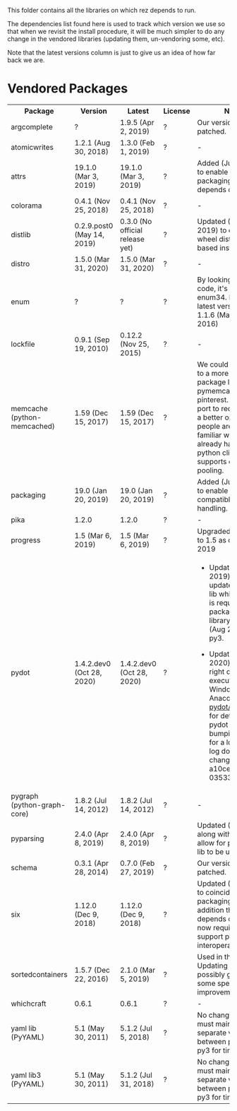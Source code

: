 This folder contains all the libraries on which rez depends to run.

The dependencies list found here is used to track which version we use so that when we
revisit the install procedure, it will be much simpler to do any change in the vendored
libraries (updating them, un-vendoring some, etc).

Note that the latest versions column is just to give us an idea of how far back we are.


# Vendored Packages

<table>
<tr>
<th>Package</th>
<th>Version</th>
<th>Latest</th>
<th>License</th>
<th>Note</th>
</tr>

<!-- ######################################################### -->
<tr><td>
    argcomplete
</td><td>
    ?
</td><td>
    1.9.5 (Apr 2, 2019)
</td><td>
    ?
</td><td>
    Our version seems patched.
</td></tr>

<!-- ######################################################### -->
<tr><td>
    atomicwrites
</td><td>
    1.2.1 (Aug 30, 2018)
</td><td>
    1.3.0 (Feb 1, 2019)
</td><td>
    ?
</td><td>
    -
</td></tr>

<!-- ######################################################### -->
<tr><td>
    attrs
</td><td>
    19.1.0 (Mar 3, 2019)
</td><td>
    19.1.0 (Mar 3, 2019)
</td><td>
    ?
</td><td>
    Added (July 2019) to enable the use of packaging lib that depends on it.
</td></tr>

<!-- ######################################################### -->
<tr><td>
    colorama
</td><td>
    0.4.1 (Nov 25, 2018)
</td><td>
    0.4.1 (Nov 25, 2018)
</td><td>
    ?
</td><td>
    -
</td></tr>

<!-- ######################################################### -->
<tr><td>
    distlib
</td><td>
    0.2.9.post0 (May 14, 2019)
</td><td>
    0.3.0 (No official release yet)
</td><td>
    ?
</td><td>
    Updated (June 2019) to enable wheel distribution based installations.
</td></tr>

<!-- ######################################################### -->
<tr><td>
    distro
</td><td>
    1.5.0 (Mar 31, 2020)
</td><td>
    1.5.0 (Mar 31, 2020)
</td><td>
    ?
</td><td>
-
</td></tr>

<!-- ######################################################### -->
<tr><td>
    enum
</td><td>
    ?
</td><td>
    ?
</td><td>
    ?
</td><td>
    By looking at the code, it's probably enum34. If so, the latest version is
    1.1.6 (May 15, 2016)
</td></tr>

<!-- ######################################################### -->
<tr><td>
    lockfile
</td><td>
    0.9.1 (Sep 19, 2010)
</td><td>
    0.12.2 (Nov 25, 2015)
</td><td>
    ?
</td><td>
    -
</td></tr>

<!-- ######################################################### -->
<tr><td>
    memcache (python-memcached)
</td><td>
    1.59 (Dec 15, 2017)
</td><td>
    1.59 (Dec 15, 2017)
</td><td>
    ?
</td><td>
    We could try to move to a more maintained package like pymemcache from
    pinterest. NOTE: A port to redis may be a better option, people are more
    familiar with it and it already has a good python client that supports conn
    pooling.
</td></tr>

<!-- ######################################################### -->
<tr><td>
    packaging
</td><td>
    19.0 (Jan 20, 2019)
</td><td>
    19.0 (Jan 20, 2019)
</td><td>
    ?
</td><td>
    Added (July 2019) to enable PEP440 compatible versions handling.
</td></tr>

<!-- ######################################################### -->
<tr><td>
    pika
</td><td>
    1.2.0
</td><td>
    1.2.0
</td><td>
    ?
</td><td>
    -
</td></tr>


<!-- ######################################################### -->
<tr><td>
    progress
</td><td>
    1.5 (Mar 6, 2019)
</td><td>
    1.5 (Mar 6, 2019)
</td><td>
    ?
</td><td>
    Upgraded from 1.2 to 1.5 as of Oct 16 2019
</td></tr>

<!-- ######################################################### -->
<tr><td>
    pydot
</td><td>
    1.4.2.dev0 (Oct 28, 2020)
</td><td>
    1.4.2.dev0 (Oct 28, 2020)
</td><td>
    ?
</td><td>

* Updated (July 2019) in order to update pyparsing lib which in turn is
required by the packaging library. Updated (Aug 2019) for py3.

* Updated (Nov 2020) for finding right dot executable on Windows + Anaconda, see [pydot/pydot#205](https://github.com/pydot/pydot/issues/205) for detail. Also, pydot has not bumping version for a long time, log down commit change here: a10ced4 -> 03533f3
</td></tr>

<!-- ######################################################### -->
<tr><td>
    pygraph (python-graph-core)
</td><td>
    1.8.2 (Jul 14, 2012)
</td><td>
    1.8.2 (Jul 14, 2012)
</td><td>
    ?
</td><td>
    -
</td></tr>

<!-- ######################################################### -->
<tr><td>
    pyparsing
</td><td>
    2.4.0 (Apr 8, 2019)
</td><td>
    2.4.0 (Apr 8, 2019)
</td><td>
    ?
</td><td>
    Updated (July 2019) along with pydot to allow for packaging lib to be used.
</td></tr>

<!-- ######################################################### -->
<tr><td>
    schema
</td><td>
    0.3.1 (Apr 28, 2014)
</td><td>
    0.7.0 (Feb 27, 2019)
</td><td>
    ?
</td><td>
    Our version is patched.
</td></tr>

<!-- ######################################################### -->
<tr><td>
    six
</td><td>
    1.12.0 (Dec 9, 2018)
</td><td>
    1.12.0 (Dec 9, 2018)
</td><td>
    ?
</td><td>
    Updated (July 2019) to coincide with packaging lib addition that depends on.
    Also now required to support py2/3 interoperability.
</td></tr>

<!-- ######################################################### -->
<tr><td>
    sortedcontainers
</td><td>
    1.5.7 (Dec 22, 2016)
</td><td>
    2.1.0 (Mar 5, 2019)
</td><td>
    ?
</td><td>
    Used in the resolver. Updating would possibly give us some speed improvements.
</td></tr>

<!-- ######################################################### -->
<tr><td>
    whichcraft
</td><td>
    0.6.1
</td><td>
    0.6.1
</td><td>
    ?
</td><td>
    -
</td></tr>

<!-- ######################################################### -->
<tr><td>
    yaml lib (PyYAML)
</td><td>
    5.1 (May 30, 2011)
</td><td>
    5.1.2  (Jul 5, 2018)
</td><td>
    ?
</td><td>
    No changes but must maintain separate version between py2 and py3 for time being.
</td></tr>

<!-- ######################################################### -->
<tr><td>
    yaml lib3 (PyYAML)
</td><td>
    5.1 (May 30, 2011)
</td><td>
    5.1.2  (Jul 31, 2018)
</td><td>
    ?
</td><td>
    No changes but must maintain separate version between py2 and py3 for time being.
</td></tr>

</table>
